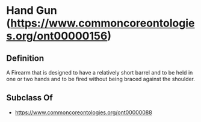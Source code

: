 # Hand Gun (https://www.commoncoreontologies.org/ont00000156)

## Definition
A Firearm that is designed to have a relatively short barrel and to be held in one or two hands and to be fired without being braced against the shoulder.

## Subclass Of
- https://www.commoncoreontologies.org/ont00000088


